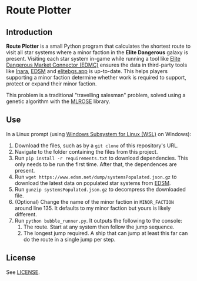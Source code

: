 # Route Plotter

## Introduction

**Route Plotter** is a small Python program that calculates the shortest route to visit all star systems where a minor faction in the **Elite Dangerous** galaxy is present. Visiting each star system in-game while running a tool like [Elite Dangerous Market Connector (EDMC)](https://edcodex.info/?m=tools&entry=150) ensures the data in third-party tools like [Inara](https://inara.cz/elite/news/), [EDSM](https://edsm.net) and [elitebgs.app](https://elitebgs.app/) is up-to-date. This helps players supporting a minor faction determine whether work is required to support, protect or expand their minor faction.

This problem is a traditional "travelling salesman" problem, solved using a genetic algorithm with the [MLROSE](https://mlrose.readthedocs.io/en/stable/) library.

## Use

In a Linux prompt (using [Windows Subsystem for Linux (WSL)](https://learn.microsoft.com/en-us/windows/wsl/install) on Windows):
1. Download the files, such as by a `git clone` of this repository's URL.
2. Navigate to the folder containing the files from this project.
3. Run `pip install -r requirements.txt` to download dependencies. This only needs to be run the first time. After that, the dependences are present.
4. Run `wget https://www.edsm.net/dump/systemsPopulated.json.gz` to download the latest data on populated star systems from [EDSM](https://edsm.net).
5. Run `gunzip systemsPopulated.json.gz` to decompress the downloaded file.
6. (Optional) Change the name of the minor faction in `MINOR_FACTION` around line 135. It defaults to my minor faction but yours is likely different.
7. Run `python bubble_runner.py`. It outputs the following to the console:
    1. The route. Start at any system then follow the jump sequence.
    2. The longest jump required. A ship that can jump at least this far can do the route in a single jump per step. 

## License

See [LICENSE](LICENSE).
